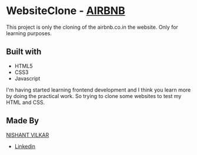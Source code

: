 # WebsiteClone - [AIRBNB](https://www.airbnb.co.in/)
This project is only the cloning of the airbnb.co.in the website. Only for learning purposes.

## Built with
- HTML5
- CSS3
- Javascript

I'm having started learning frontend development and I think you learn more by doing the practical work.
So trying to clone some websites to test my HTML and CSS.

## Made By
[NISHANT VILKAR](https://github.com/almightynv)
- [Linkedin](https://www.linkedin.com/in/nishantvilkar076/)
